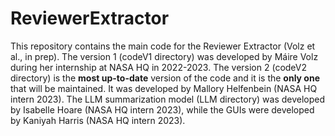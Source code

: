 # ReviewerExtractor
This repository contains the main code for the Reviewer Extractor (Volz et al., in prep).
The version 1 (codeV1 directory) was developed by Máire Volz during her internship at NASA HQ in 2022-2023. 
The version 2 (codeV2 directory) is the **most up-to-date** version of the code and it is the **only one** that will be maintained. It was developed by Mallory Helfenbein (NASA HQ intern 2023).
The LLM summarization model (LLM directory) was developed by Isabelle Hoare (NASA HQ intern 2023), while the GUIs were developed by Kaniyah Harris (NASA HQ intern 2023).

